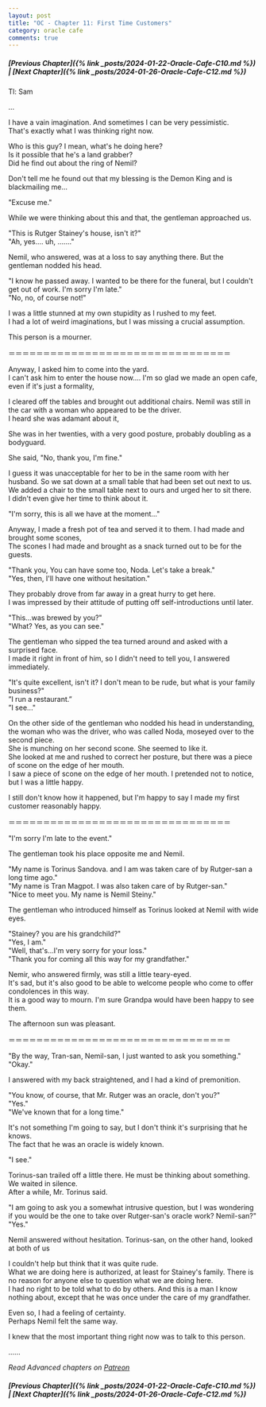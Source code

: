 ```yaml
---
layout: post
title: "OC - Chapter 11: First Time Customers"
category: oracle cafe
comments: true
---
```


##### [Previous Chapter]({% link _posts/2024-01-22-Oracle-Cafe-C10.md %}) \| [Next Chapter]({% link _posts/2024-01-26-Oracle-Cafe-C12.md %})




Tl: Sam


…



I have a vain imagination. And sometimes I can be very pessimistic.     
That's exactly what I was thinking right now.


Who is this guy? I mean, what's he doing here?     
Is it possible that he's a land grabber?      
Did he find out about the ring of Nemil?
<!--more-->

Don't tell me he found out that my blessing is the Demon King and is blackmailing me...

"Excuse me."

While we were thinking about this and that, the gentleman approached us.

"This is Rutger Stainey's house, isn't it?"      
"Ah, yes.... uh, ......."



Nemil, who answered, was at a loss to say anything there. But the gentleman nodded his head.

"I know he passed away. I wanted to be there for the funeral, but I couldn't get out of work. I'm sorry I'm late."      
"No, no, of course not!"



I was a little stunned at my own stupidity as I rushed to my feet.         
I had a lot of weird imaginations, but I was missing a crucial assumption.

This person is a mourner.


＝＝＝＝＝＝＝＝＝＝＝＝＝＝＝＝＝＝＝＝＝＝＝＝＝＝＝＝＝＝＝＝


Anyway, I asked him to come into the yard.     
I can't ask him to enter the house now.... I'm so glad we made an open cafe, even if it's just a formality,

I cleared off the tables and brought out additional chairs. Nemil was still in the car with a woman who appeared to be the driver.     
I heard she was adamant about it,

She was in her twenties, with a very good posture, probably doubling as a bodyguard.

She said, "No, thank you, I'm fine."


I guess it was unacceptable for her to be in the same room with her husband. So we sat down at a small table that had been set out next to us.     
We added a chair to the small table next to ours and urged her to sit there.      
I didn't even give her time to think about it.

"I'm sorry, this is all we have at the moment..."

Anyway, I made a fresh pot of tea and served it to them. I had made and brought some scones,      
The scones I had made and brought as a snack turned out to be for the guests.

"Thank you, You can have some too, Noda. Let's take a break."     
"Yes, then, I'll have one without hesitation."



They probably drove from far away in a great hurry to get here.      
I was impressed by their attitude of putting off self-introductions until later.

"This...was brewed by you?"      
"What? Yes, as you can see."



The gentleman who sipped the tea turned around and asked with a surprised face.      
I made it right in front of him, so I didn't need to tell you, I answered immediately. 

"It's quite excellent, isn't it? I don't mean to be rude, but what is your family business?"      
”I run a restaurant.”      
”I see..."

On the other side of the gentleman who nodded his head in understanding, the woman who was the driver, who was called Noda, moseyed over to the second piece.      
She is munching on her second scone. She seemed to like it.     
She looked at me and rushed to correct her posture, but there was a piece of scone on the edge of her mouth.      
I saw a piece of scone on the edge of her mouth. I pretended not to notice, but I was a little happy.

<div data-nat="424166"></div>

I still don't know how it happened, but I'm happy to say I made my first customer reasonably happy.    


＝＝＝＝＝＝＝＝＝＝＝＝＝＝＝＝＝＝＝＝＝＝＝＝＝＝＝＝＝＝＝＝


"I'm sorry I'm late to the event."


The gentleman took his place opposite me and Nemil.


"My name is Torinus Sandova. and I am was taken care of by Rutger-san a long time ago."    
"My name is Tran Magpot. I was also taken care of by Rutger-san."        
"Nice to meet you. My name is Nemil Steiny."

The gentleman who introduced himself as Torinus looked at Nemil with wide eyes.    

"Stainey? you are his grandchild?"    
"Yes, I am."      
"Well, that's...I'm very sorry for your loss."     
"Thank you for coming all this way for my grandfather."

Nemir, who answered firmly, was still a little teary-eyed.      
It's sad, but it's also good to be able to welcome people who come to offer condolences in this way.        
It is a good way to mourn. I'm sure Grandpa would have been happy to see them.

The afternoon sun was pleasant.



＝＝＝＝＝＝＝＝＝＝＝＝＝＝＝＝＝＝＝＝＝＝＝＝＝＝＝＝＝＝＝＝



"By the way, Tran-san, Nemil-san, I just wanted to ask you something."     
"Okay."



I answered with my back straightened, and I had a kind of premonition.

"You know, of course, that Mr. Rutger was an oracle, don't you?"     
"Yes."      
"We've known that for a long time."

It's not something I'm going to say, but I don't think it's surprising that he knows.     
The fact that he was an oracle is widely known.

"I see."

Torinus-san trailed off a little there. He must be thinking about something.    
We waited in silence.      
After a while, Mr. Torinus said.

"I am going to ask you a somewhat intrusive question, but I was wondering if you would be the one to take over Rutger-san's oracle work? Nemil-san?"      
"Yes."

Nemil answered without hesitation. Torinus-san, on the other hand, looked at both of us

I couldn't help but think that it was quite rude.      
What we are doing here is authorized, at least for Stainey's family. There is no reason for anyone else to question what we are doing here.      
I had no right to be told what to do by others. And this is a man I know nothing about, except that he was once under the care of my grandfather.

Even so, I had a feeling of certainty.     
Perhaps Nemil felt the same way.

I knew that the most important thing right now was to talk to this person.






......


_Read Advanced chapters on [Patreon]( https://www.patreon.com/bePatron?u=90469752 )_


##### [Previous Chapter]({% link _posts/2024-01-22-Oracle-Cafe-C10.md %}) \| [Next Chapter]({% link _posts/2024-01-26-Oracle-Cafe-C12.md %})
